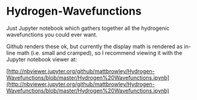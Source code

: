 # Hydrogen-Wavefunctions
Just Jupyter notebook which gathers together all the hydrogenic wavefunctions you could ever want.

Github renders these ok, but currently the display math is rendered as in-line math (i.e. small and cramped), so I recommend viewing it with the Jupyter notebook viewer at:

[http://nbviewer.jupyter.org/github/mattbrowley/Hydrogen-Wavefunctions/blob/master/Hydrogen%20Wavefunctions.ipynb](http://nbviewer.jupyter.org/github/mattbrowley/Hydrogen-Wavefunctions/blob/master/Hydrogen%20Wavefunctions.ipynb)
